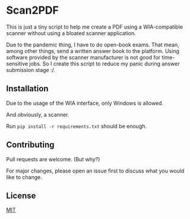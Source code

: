 # Scan2PDF

This is just a tiny script to help me create a PDF using a WIA-compatible scanner without using a bloated scanner application.

Due to the pandemic thing, I have to do open-book exams. That mean, among other things, send a written answer book to the platform. Using software provided by the scanner manufacturer is not good for time-sensitive jobs. So I create this script to reduce my panic during answer submission stage :/.

## Installation

Due to the usage of the WIA interface, only Windows is allowed.

And obviously, a scanner.

Run `pip install -r requirements.txt` should be enough.

## Contributing

Pull requests are welcome. (But why?)

For major changes, please open an issue first to discuss what you would like to change.

## License

[MIT](https://choosealicense.com/licenses/mit/)
